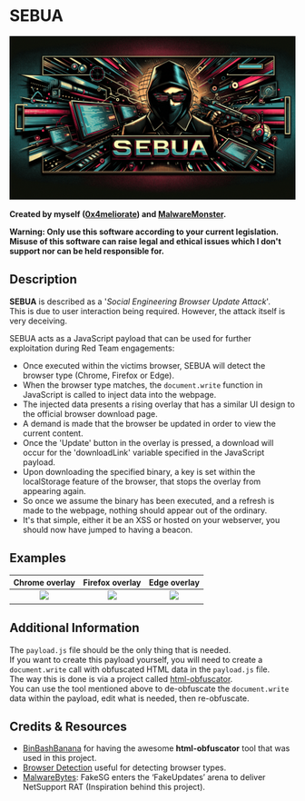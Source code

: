 # SEBUA
<img src="pictures/SEBUA.gif" width="650" height="auto">

**Created by myself ([0x4meliorate](https://github.com/0x4meliorate)) and [MalwareMonster](https://github.com/malwaremonster).**

__Warning: Only use this software according to your current legislation. Misuse of this software can raise legal and ethical issues which I don't support nor can be held responsible for.__

## Description
**SEBUA** is described as a '*Social Engineering Browser Update Attack*'.  
This is due to user interaction being required. However, the attack itself is very deceiving.

SEBUA acts as a JavaScript payload that can be used for further exploitation during Red Team engagements:
- Once executed within the victims browser, SEBUA will detect the browser type (Chrome, Firefox or Edge).
- When the browser type matches, the `document.write` function in JavaScript is called to inject data into the webpage.
- The injected data presents a rising overlay that has a similar UI design to the official browser download page.  
- A demand is made that the browser be updated in order to view the current content.  
- Once the 'Update' button in the overlay is pressed, a download will occur for the 'downloadLink' variable specified in the JavaScript payload.  
- Upon downloading the specified binary, a key is set within the localStorage feature of the browser, that stops the overlay from appearing again.  
- So once we assume the binary has been executed, and a refresh is made to the webpage, nothing should appear out of the ordinary.
- It's that simple, either it be an XSS or hosted on your webserver, you should now have jumped to having a beacon.

## Examples
Chrome overlay             |  Firefox overlay          | Edge overlay
:-------------------------:|:-------------------------:|:-------------------------:
![](pictures/Chrome.gif)  |  ![](pictures/Firefox.gif) | ![](pictures/Edge.gif)

## Additional Information
The `payload.js` file should be the only thing that is needed.  
If you want to create this payload yourself, you will need to create a `document.write` call with obfuscated HTML data in the `payload.js` file.  
The way this is done is via a project called [html-obfuscator](https://github.com/BinBashBanana/html-obfuscator).  
You can use the tool mentioned above to de-obfuscate the `document.write` data within the payload, edit what is needed, then re-obfuscate.

## Credits & Resources
- [BinBashBanana](https://github.com/BinBashBanana) for having the awesome **html-obfuscator** tool that was used in this project.
- [Browser Detection](https://stackoverflow.com/questions/9847580/how-to-detect-safari-chrome-ie-firefox-and-opera-browsers) useful for detecting browser types.
- [MalwareBytes](https://www.malwarebytes.com/blog/threat-intelligence/2023/07/socgholish-copycat-delivers-netsupport-rat): FakeSG enters the ‘FakeUpdates’ arena to deliver NetSupport RAT (Inspiration behind this project).
